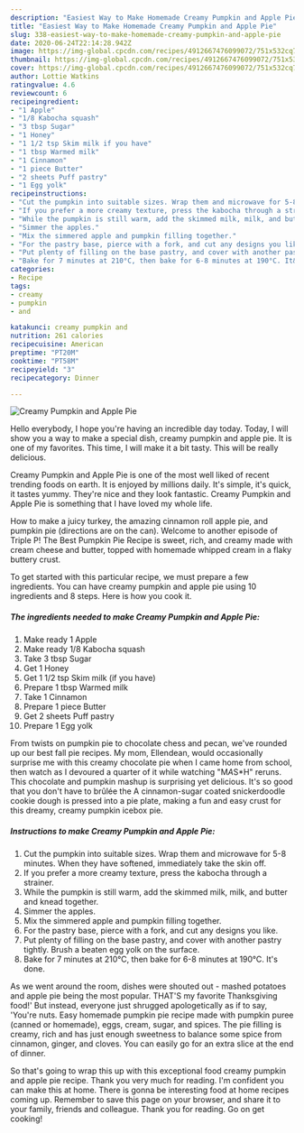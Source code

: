```yaml
---
description: "Easiest Way to Make Homemade Creamy Pumpkin and Apple Pie"
title: "Easiest Way to Make Homemade Creamy Pumpkin and Apple Pie"
slug: 338-easiest-way-to-make-homemade-creamy-pumpkin-and-apple-pie
date: 2020-06-24T22:14:28.942Z
image: https://img-global.cpcdn.com/recipes/4912667476099072/751x532cq70/creamy-pumpkin-and-apple-pie-recipe-main-photo.jpg
thumbnail: https://img-global.cpcdn.com/recipes/4912667476099072/751x532cq70/creamy-pumpkin-and-apple-pie-recipe-main-photo.jpg
cover: https://img-global.cpcdn.com/recipes/4912667476099072/751x532cq70/creamy-pumpkin-and-apple-pie-recipe-main-photo.jpg
author: Lottie Watkins
ratingvalue: 4.6
reviewcount: 6
recipeingredient:
- "1 Apple"
- "1/8 Kabocha squash"
- "3 tbsp Sugar"
- "1 Honey"
- "1 1/2 tsp Skim milk if you have"
- "1 tbsp Warmed milk"
- "1 Cinnamon"
- "1 piece Butter"
- "2 sheets Puff pastry"
- "1 Egg yolk"
recipeinstructions:
- "Cut the pumpkin into suitable sizes. Wrap them and microwave for 5-8 minutes. When they have softened, immediately take the skin off."
- "If you prefer a more creamy texture, press the kabocha through a strainer."
- "While the pumpkin is still warm, add the skimmed milk, milk, and butter and knead together."
- "Simmer the apples."
- "Mix the simmered apple and pumpkin filling together."
- "For the pastry base, pierce with a fork, and cut any designs you like."
- "Put plenty of filling on the base pastry, and cover with another pastry tightly. Brush a beaten egg yolk on the surface."
- "Bake for 7 minutes at 210°C, then bake for 6-8 minutes at 190°C. It&#39;s done."
categories:
- Recipe
tags:
- creamy
- pumpkin
- and

katakunci: creamy pumpkin and 
nutrition: 261 calories
recipecuisine: American
preptime: "PT20M"
cooktime: "PT58M"
recipeyield: "3"
recipecategory: Dinner

---
```



![Creamy Pumpkin and Apple Pie](https://img-global.cpcdn.com/recipes/4912667476099072/751x532cq70/creamy-pumpkin-and-apple-pie-recipe-main-photo.jpg)

Hello everybody, I hope you're having an incredible day today. Today, I will show you a way to make a special dish, creamy pumpkin and apple pie. It is one of my favorites. This time, I will make it a bit tasty. This will be really delicious.

Creamy Pumpkin and Apple Pie is one of the most well liked of recent trending foods on earth. It is enjoyed by millions daily. It's simple, it's quick, it tastes yummy. They're nice and they look fantastic. Creamy Pumpkin and Apple Pie is something that I have loved my whole life.

How to make a juicy turkey, the amazing cinnamon roll apple pie, and pumpkin pie (directions are on the can). Welcome to another episode of Triple P! The Best Pumpkin Pie Recipe is sweet, rich, and creamy made with cream cheese and butter, topped with homemade whipped cream in a flaky buttery crust.


To get started with this particular recipe, we must prepare a few ingredients. You can have creamy pumpkin and apple pie using 10 ingredients and 8 steps. Here is how you cook it.

<!--inarticleads1-->

##### The ingredients needed to make Creamy Pumpkin and Apple Pie:

1. Make ready 1 Apple
1. Make ready 1/8 Kabocha squash
1. Take 3 tbsp Sugar
1. Get 1 Honey
1. Get 1 1/2 tsp Skim milk (if you have)
1. Prepare 1 tbsp Warmed milk
1. Take 1 Cinnamon
1. Prepare 1 piece Butter
1. Get 2 sheets Puff pastry
1. Prepare 1 Egg yolk


From twists on pumpkin pie to chocolate chess and pecan, we&#39;ve rounded up our best fall pie recipes. My mom, Ellendean, would occasionally surprise me with this creamy chocolate pie when I came home from school, then watch as I devoured a quarter of it while watching &#34;M*A*S*H&#34; reruns. This chocolate and pumpkin mashup is surprising yet delicious. It&#39;s so good that you don&#39;t have to brûlée the A cinnamon-sugar coated snickerdoodle cookie dough is pressed into a pie plate, making a fun and easy crust for this dreamy, creamy pumpkin icebox pie. 

<!--inarticleads2-->

##### Instructions to make Creamy Pumpkin and Apple Pie:

1. Cut the pumpkin into suitable sizes. Wrap them and microwave for 5-8 minutes. When they have softened, immediately take the skin off.
1. If you prefer a more creamy texture, press the kabocha through a strainer.
1. While the pumpkin is still warm, add the skimmed milk, milk, and butter and knead together.
1. Simmer the apples.
1. Mix the simmered apple and pumpkin filling together.
1. For the pastry base, pierce with a fork, and cut any designs you like.
1. Put plenty of filling on the base pastry, and cover with another pastry tightly. Brush a beaten egg yolk on the surface.
1. Bake for 7 minutes at 210°C, then bake for 6-8 minutes at 190°C. It&#39;s done.


As we went around the room, dishes were shouted out - mashed potatoes and apple pie being the most popular. THAT&#39;S my favorite Thanksgiving food!&#39; But instead, everyone just shrugged apologetically as if to say, &#39;You&#39;re nuts. Easy homemade pumpkin pie recipe made with pumpkin puree (canned or homemade), eggs, cream, sugar, and spices. The pie filling is creamy, rich and has just enough sweetness to balance some spice from cinnamon, ginger, and cloves. You can easily go for an extra slice at the end of dinner. 

So that's going to wrap this up with this exceptional food creamy pumpkin and apple pie recipe. Thank you very much for reading. I'm confident you can make this at home. There is gonna be interesting food at home recipes coming up. Remember to save this page on your browser, and share it to your family, friends and colleague. Thank you for reading. Go on get cooking!

